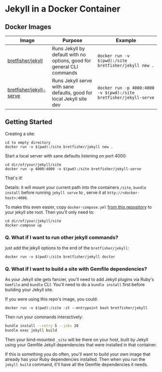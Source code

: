 
# Jekyll in a Docker Container

## Docker Images

| Image | Purpose | Example |
| ----- | ------- | ------- |
| [bretfisher/jekyll](https://hub.docker.com/r/bretfisher/jekyll/) | Runs Jekyll by default with no options, good for general CLI commands | `docker run -v $(pwd):/site bretfisher/jekyll new .` |
| [bretfisher/jekyll-serve](https://hub.docker.com/r/bretfisher/jekyll-serve/) | Runs Jekyll serve with sane defaults, good for local Jekyll site dev | `docker run -p 4000:4000 -v $(pwd):/site bretfisher/jekyll-serve` |

## Getting Started

Creating a site:

```shell
cd to empty directory
docker run -v $(pwd):/site bretfisher/jekyll new .
```

Start a local server with sane defaults listening on port 4000:

```shell
cd dir/of/your/jekyll/site
docker run -p 4000:4000 -v $(pwd):/site bretfisher/jekyll-serve
```

That's it!

Details: it will mount your current path into the containers `/site`, `bundle install` before running
`jekyll serve` to , serve it at `http://<docker-host>:4000`.

To make this even easier, copy `docker-compose.yml`
[from this repository](https://github.com/aymanhelo/Docker/blob/main/jekyll/docker-compose.yml)
to your jekyll site root. Then you'll only need to:

```shell
cd dir/of/your/jekyll/site
docker-compose up
```



### Q. What if I want to run other jekyll commands?

just add the jekyll options to the end of the `bretfisher/jekyll`:

```shell
docker run -v $(pwd):/site bretfisher/jekyll doctor
```

### Q. What if I want to build a site with Gemfile dependencies?

As your Jekyll site gets fancier, you'll need to add Jekyll plugins via Ruby's `Gemfile` and `bundle` CLI. You'll need to do a `bundle install` first before building your Jekyll site.

If you were using this repo's image, you could:

`docker run -v $(pwd):/site -it --entrypoint bash bretfisher/jekyll`

Then run your commands interactively:

```bash
bundle install --retry 5 --jobs 20
bundle exec jekyll build
```

Then your bind-mounted `_site` will be there on your host, built by Jekyll using your Gemfile Jekyll dependencies that were installed in that container.

If this is something you do often, you'll want to build your *own* image that already has your Ruby dependencies installed. Then when you run the `jekyll build` command, it'll have all the Gemfile dependencies it needs.

